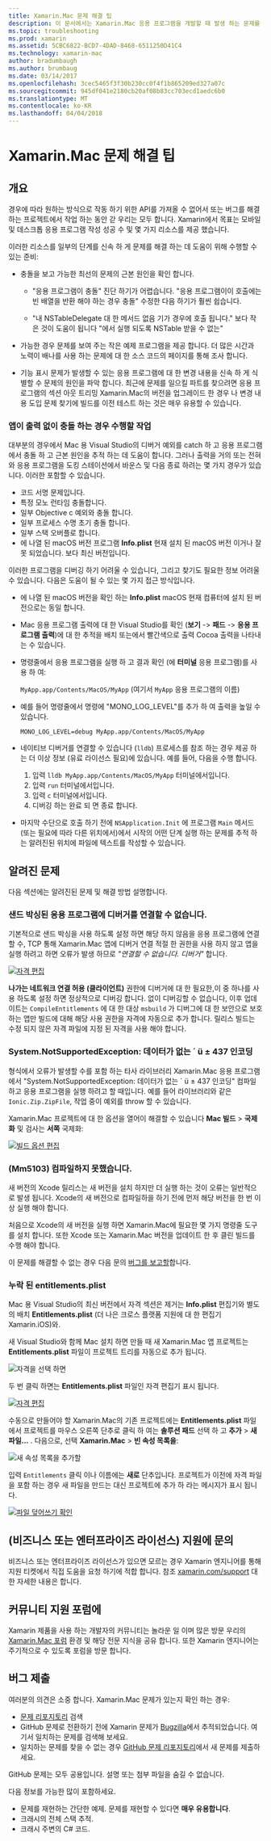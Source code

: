```yaml
---
title: Xamarin.Mac 문제 해결 팁
description: 이 문서에서는 Xamarin.Mac 응용 프로그램을 개발할 때 발생 하는 문제를 해결 하기 위한 방법에 설명 합니다.
ms.topic: troubleshooting
ms.prod: xamarin
ms.assetid: 5CBC6822-BCD7-4DAD-8468-6511250D41C4
ms.technology: xamarin-mac
author: bradumbaugh
ms.author: brumbaug
ms.date: 03/14/2017
ms.openlocfilehash: 3cec5465f3f30b230cc0f4f1b865209ed327a07c
ms.sourcegitcommit: 945df041e2180cb20af08b83cc703ecd1aedc6b0
ms.translationtype: MT
ms.contentlocale: ko-KR
ms.lasthandoff: 04/04/2018
---
```

# <a name="xamarinmac-troubleshooting-tips"></a>Xamarin.Mac 문제 해결 팁

## <a name="overview"></a>개요

경우에 따라 원하는 방식으로 작동 하기 위한 API를 가져올 수 없어서 또는 버그를 해결 하는 프로젝트에서 작업 하는 동안 갇 우리는 모두 합니다. Xamarin에서 목표는 모바일 및 데스크톱 응용 프로그램 작성 성공 수 및 몇 가지 리소스를 제공 했습니다.

이러한 리소스를 일부의 단계를 신속 하 게 문제를 해결 하는 데 도움이 위해 수행할 수 있는 준비:

- 충돌을 보고 가능한 최선의 문제의 근본 원인을 확인 합니다.
 
     - "응용 프로그램이 충돌" 진단 하기가 어렵습니다. "응용 프로그램이이 호출에는 빈 배열을 반환 해야 하는 경우 충돌" 수정한 다음 하기가 훨씬 쉽습니다.

     - "내 NSTableDelegate 대 한 메서드 없음 기가 경우에 호출 됩니다." 보다 작은 것이 도움이 됩니다 "에서 실행 되도록 NSTable 받을 수 없는"

- 가능한 경우 문제를 보여 주는 작은 예제 프로그램을 제공 합니다. 더 많은 시간과 노력이 배나를 사용 하는 문제에 대 한 소스 코드의 페이지를 통해 조사 합니다.

- 기능 표시 문제가 발생할 수 있는 응용 프로그램에 대 한 변경 내용을 신속 하 게 식별할 수 문제의 원인을 파악 합니다. 최근에 문제를 일으킬 파트를 찾으려면 응용 프로그램의 섹션 아웃 트리밍 Xamarin.Mac의 버전을 업그레이드 한 경우 나 변경 내용 도입 문제 찾기에 빌드를 이전 테스트 하는 것은 매우 유용할 수 있습니다.


### <a name="what-to-do-when-your-app-crashes-with-no-output"></a>앱이 출력 없이 충돌 하는 경우 수행할 작업

대부분의 경우에서 Mac 용 Visual Studio의 디버거 예외를 catch 하 고 응용 프로그램에서 충돌 하 고 근본 원인을 추적 하는 데 도움이 합니다. 그러나 출력을 거의 또는 전혀와 응용 프로그램을 도킹 스테이션에서 바운스 및 다음 종료 하려는 몇 가지 경우가 있습니다. 이러한 포함할 수 있습니다.

- 코드 서명 문제입니다.
- 특정 모노 런타임 충돌합니다.
- 일부 Objective c 예외와 충돌 합니다.
- 일부 프로세스 수명 초기 충돌 합니다.
- 일부 스택 오버플로 합니다.
- 에 나열 된 macOS 버전 프로그램 **Info.plist** 현재 설치 된 macOS 버전 이거나 잘못 되었습니다. 보다 최신 버전입니다.

이러한 프로그램을 디버깅 하기 어려울 수 있습니다, 그리고 찾기도 필요한 정보 어려울 수 있습니다. 다음은 도움이 될 수 있는 몇 가지 접근 방식입니다.

- 에 나열 된 macOS 버전을 확인 하는 **Info.plist** macOS 현재 컴퓨터에 설치 된 버전으로는 동일 합니다.
- Mac 응용 프로그램 출력에 대 한 Visual Studio를 확인 (**보기** -> **패드** -> **응용 프로그램 출력**)에 대 한 추적을 배치 또는에서 빨간색으로 출력 Cocoa 출력을 나타내는 수 있습니다.
- 명령줄에서 응용 프로그램을 실행 하 고 결과 확인 (에 **터미널** 응용 프로그램)를 사용 하 여: 

     `MyApp.app/Contents/MacOS/MyApp` (여기서 `MyApp` 응용 프로그램의 이름)
- 예를 들어 명령줄에서 명령에 "MONO_LOG_LEVEL"를 추가 하 여 출력을 높일 수 있습니다. 

     `MONO_LOG_LEVEL=debug MyApp.app/Contents/MacOS/MyApp`
- 네이티브 디버거를 연결할 수 있습니다 (`lldb`) 프로세스를 참조 하는 경우 제공 하는 더 이상 정보 (유료 라이선스 필요)에 있습니다. 예를 들어, 다음을 수행 합니다.

    1. 입력 `lldb MyApp.app/Contents/MacOS/MyApp` 터미널에서입니다.
    2. 입력 `run` 터미널에서입니다.
    3. 입력 `c` 터미널에서입니다.
    4. 디버깅 하는 완료 되 면 종료 합니다.
- 마지막 수단으로 호출 하기 전에 `NSApplication.Init` 에 프로그램 `Main` 메서드 (또는 필요에 따라 다른 위치에서)에서 시작의 어떤 단계 실행 하는 문제를 추적 하는 알려진된 위치에 파일에 텍스트를 작성할 수 있습니다.

## <a name="known-issues"></a>알려진 문제

다음 섹션에는 알려진된 문제 및 해결 방법 설명합니다.

### <a name="unable-to-connect-to-the-debugger-in-sandboxed-apps"></a>샌드 박싱된 응용 프로그램에 디버거를 연결할 수 없습니다.

기본적으로 샌드 박싱을 사용 하도록 설정 하면 해당 하지 않음을 응용 프로그램에 연결할 수, TCP 통해 Xamarin.Mac 앱에 디버거 연결 적절 한 권한을 사용 하지 않고 앱을 실행 하려고 하면 오류가 발생 하므로 *"연결할 수 없습니다. 디버거"* 합니다. 

[![자격 편집](troubleshooting-images/debug01.png "자격 편집")](troubleshooting-images/debug01-large.png#lightbox)

**나가는 네트워크 연결 허용 (클라이언트)** 권한에 디버거에 대 한 필요한,이 중 하나를 사용 하도록 설정 하면 정상적으로 디버깅 합니다. 없이 디버깅할 수 없습니다, 이후 업데이트는 `CompileEntitlements` 에 대 한 대상 `msbuild` 가 디버그에 대 한 보안으로 보호 하는 앱만 빌드에 대해 해당 사용 권한을 자격에 자동으로 추가 합니다. 릴리스 빌드는 수정 되지 않은 자격 파일에 지정 된 자격을 사용 해야 합니다.

### <a name="systemnotsupportedexception-no-data-is-available-for-encoding-437"></a>System.NotSupportedException: 데이터가 없는 ´ ü ± 437 인코딩
 
형식에서 오류가 발생할 수를 포함 하는 타사 라이브러리 Xamarin.Mac 응용 프로그램에서 "System.NotSupportedException: 데이터가 없는 ´ ü ± 437 인코딩" 컴파일하고 응용 프로그램을 실행 하려고 할 때입니다. 예를 들어 라이브러리와 같은 `Ionic.Zip.ZipFile`, 작업 중이 예외를 throw 할 수 있습니다.

Xamarin.Mac 프로젝트에 대 한 옵션을 열어이 해결할 수 있습니다 **Mac 빌드** > **국제화** 및 검사는 **서쪽** 국제화:

[![빌드 옵션 편집](troubleshooting-images/issue01.png "빌드 옵션 편집")](troubleshooting-images/issue01-large.png#lightbox)

### <a name="failed-to-compile-mm5103"></a>(Mm5103) 컴파일하지 못했습니다.

새 버전의 Xcode 릴리스는 새 버전을 설치 하지만 더 실행 하는 것이 오류는 일반적으로 발생 됩니다. Xcode의 새 버전으로 컴파일하을 하기 전에 먼저 해당 버전을 한 번 이상 실행 해야 합니다.

처음으로 Xcode의 새 버전을 실행 하면 Xamarin.Mac에 필요한 몇 가지 명령줄 도구를 설치 합니다. 또한 Xcode 또는 Xamarin.Mac 버전을 업데이트 한 후 클린 빌드를 수행 해야 합니다.

이 문제를 해결할 수 없는 경우 다음 문의 [버그를 보고할](#filing-a-bug)합니다.

### <a name="missing-entitlementsplist"></a>누락 된 entitlements.plist

Mac 용 Visual Studio의 최신 버전에서 자격 섹션은 제거는 **Info.plist** 편집기와 별도의 배치 **Entitlements.plist** (더 나은 크로스 플랫폼 지원에 대 한 편집기 Xamarin.iOS)와.

새 Visual Studio와 함께 Mac 설치 하면 만들 때 새 Xamarin.Mac 앱 프로젝트는 **Entitlements.plist** 파일이 프로젝트 트리를 자동으로 추가 됩니다.

![자격을 선택 하면](troubleshooting-images/entitlements01.png "자격 선택")

두 번 클릭 하면는 **Entitlements.plist** 파일인 자격 편집기 표시 됩니다.

[![자격 편집](troubleshooting-images/entitlements02.png "자격 편집")](troubleshooting-images/entitlements02-large.png#lightbox)

수동으로 만들어야 할 Xamarin.Mac의 기존 프로젝트에는 **Entitlements.plist** 파일에서 프로젝트를 마우스 오른쪽 단추로 클릭 하 여는 **솔루션 패드** 선택 하 고 **추가**  >  **새 파일...** . 다음으로, 선택 **Xamarin.Mac** > **빈 속성 목록을**:

![새 속성 목록을 추가할](troubleshooting-images/entitlements03.png "새 속성 목록 추가")

입력 `Entitlements` 클릭 이나 이름에는 **새로** 단추입니다. 프로젝트가 이전에 자격 파일을 포함 하는 경우 새 파일을 만드는 대신 프로젝트에 추가 하 라는 메시지가 표시 됩니다.

[![파일 덮어쓰기 확인](troubleshooting-images/entitlements04.png "파일 덮어쓰기 확인")](troubleshooting-images/entitlements04-large.png#lightbox)

## <a name="contacting-support-business-or-enterprise-licenses"></a>(비즈니스 또는 엔터프라이즈 라이선스) 지원에 문의

비즈니스 또는 엔터프라이즈 라이선스가 있으면 모르는 경우 Xamarin 엔지니어를 통해 지원 티켓에서 직접 도움을 요청 하기에 적합 합니다. 참조 [xamarin.com/support](http://xamarin.com/support) 대 한 자세한 내용은 합니다.

## <a name="community-support-on-the-forums"></a>커뮤니티 지원 포럼에

Xamarin 제품을 사용 하는 개발자의 커뮤니티는 놀라운 일 이며 많은 방문 우리의 [Xamarin.Mac 포럼](http://forums.xamarin.com/categories/mac) 환경 및 해당 전문 지식을 공유 합니다. 또한 Xamarin 엔지니어는 주기적으로 수 있도록 포럼을 방문 합니다.

<a name="filing-a-bug"/>

## <a name="filing-a-bug"></a>버그 제출

여러분의 의견은 소중 합니다. Xamarin.Mac 문제가 있는지 확인 하는 경우:

- [문제 리포지토리](https://github.com/xamarin/xamarin-macios/issues) 검색 
- GitHub 문제로 전환하기 전에 Xamarin 문제가 [Bugzilla](https://bugzilla.xamarin.com/describecomponents.cgi)에서 추적되었습니다. 여기서 일치하는 문제를 검색해 보세요.
- 일치하는 문제를 찾을 수 없는 경우 [GitHub 문제 리포지토리](https://github.com/xamarin/xamarin-macios/issues/new)에서 새 문제를 제출하세요.

GitHub 문제는 모두 공용입니다. 설명 또는 첨부 파일을 숨길 수 없습니다. 

다음 정보를 가능한 많이 포함하세요.                                                                                                                                          

- 문제를 재현하는 간단한 예제. 문제를 재현할 수 있다면 **매우 유용합니다**. 
- 크래시의 전체 스택 추적.
- 크래시 주변의 C# 코드. 
